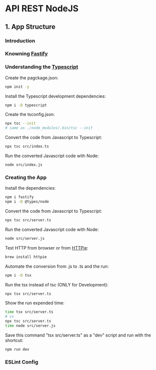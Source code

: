 # API REST NodeJS

## 1. App Structure

### Introduction
### Knowning [Fastify](https://fastify.dev/)
### Understanding the [Typescript](https://www.typescriptlang.org/)

Create the pagckage.json:
```sh
npm init -y
```

Install the Typescript development dependencies:
```sh
npm i -D typescript
``` 

Create the tsconfig.json:
```sh
npx tsc --init
# same as ./node_modules/.bin/tsc --init
```

Convert the code from Javascript to Typescript:
```sh
npx tsc src/index.ts
```

Run the converted Javascript code with Node:
```sh
node src/index.js
```

### Creating the App

Install the dependencies:
```sh
npm i fastify
npm i -D @types/node
```

Convert the code from Javascript to Typescript:
```sh
npx tsc src/server.ts
```

Run the converted Javascript code with Node:
```sh
node src/server.js
```

Test HTTP from browser or from [HTTPie](https://httpie.io/):
```sh
brew install httpie
```

Automate the conversion from .js to .ts and the run:
```sh
npm i -D tsx
```

Run the tsx instead of tsc (ONLY for Development):
```sh
npx tsx src/server.ts
```

Show the run expended time:
```sh
time tsx src/server.ts
# vs
npx tsc src/server.ts
time node src/server.js
```

Save this command "tsx src/server.ts" as a "dev" script and run with the shortcut:
```sh
npm run dev
```

### ESLint Config 